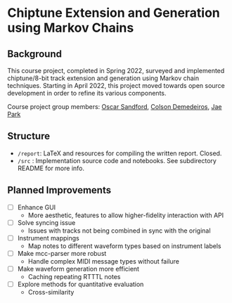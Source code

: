 # Chiptune Extension and Generation using Markov Chains

## Background
This course project, completed in Spring 2022, surveyed and implemented chiptune/8-bit track extension and generation using Markov chain techniques. Starting in April 2022, this project moved towards open source development in order to refine its various components.

Course project group members:
[Oscar Sandford](https://github.com/oscarsandford), [Colson Demedeiros](https://github.com/Colslaw0), [Jae Park](https://github.com/jpark052)

## Structure
* `/report`: LaTeX and resources for compiling the written report. Closed.
* `/src` : Implementation source code and notebooks. See subdirectory README for more info.

## Planned Improvements

- [ ] Enhance GUI
  - More aesthetic, features to allow higher-fidelity interaction with API
- [ ] Solve syncing issue
  - Issues with tracks not being combined in sync with the original
- [ ] Instrument mappings
  - Map notes to different waveform types based on instrument labels
- [ ] Make mcc-parser more robust
  - Handle complex MIDI message types without failure
- [ ] Make waveform generation more efficient
  - Caching repeating RTTTL notes
- [ ] Explore methods for quantitative evaluation
  - Cross-similarity

